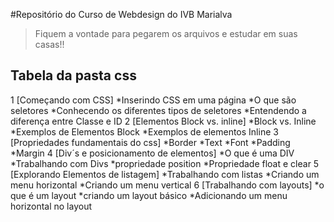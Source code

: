 #Repositório do Curso de Webdesign do IVB Marialva

>Fiquem a vontade para pegarem os arquivos e estudar em suas casas!!

## Tabela da pasta css

1 [Começando com CSS]
    *Inserindo CSS em uma página
    *O que são seletores
    *Conhecendo os diferentes tipos de seletores
    *Entendendo a diferença entre Classe e ID
2 [Elementos Block vs. inline]
    *Block vs. Inline
    *Exemplos de Elementos Block
    *Exemplos de elementos Inline
3 [Propriedades fundamentais do css]
    *Border
    *Text
    *Font
    *Padding
    *Margin
4 [Div´s e posicionamento de elementos]
    *O que é uma DIV
    *Trabalhando com Divs
    *propriedade position
    *Propriedade float e clear
5 [Explorando Elementos de listagem]
    *Trabalhando com listas
    *Criando um menu horizontal
    *Criando um menu vertical
6 [Trabalhando com layouts]
    *o que é um layout
    *criando um layout básico
    *Adicionando um menu horizontal no layout